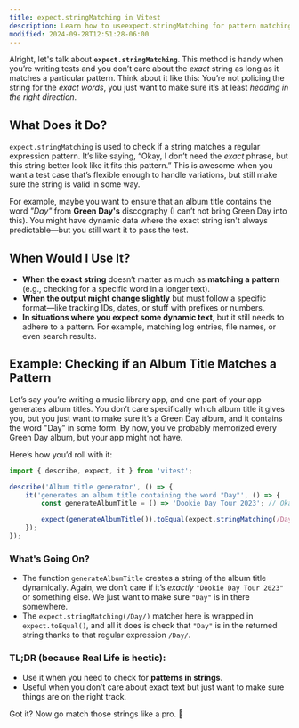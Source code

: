```yaml
---
title: expect.stringMatching in Vitest
description: Learn how to useexpect.stringMatching for pattern matching in tests.
modified: 2024-09-28T12:51:28-06:00
---
```


Alright, let's talk about **`expect.stringMatching`**. This method is handy when you’re writing tests and you don’t care about the *exact* string as long as it matches a particular pattern. Think about it like this: You’re not policing the string for the *exact words*, you just want to make sure it’s at least *heading in the right direction*.

## What Does it Do?

`expect.stringMatching` is used to check if a string matches a regular expression pattern. It’s like saying, “Okay, I don’t need the *exact* phrase, but this string better look like it fits this pattern.” This is awesome when you want a test case that’s flexible enough to handle variations, but still make sure the string is valid in some way.

For example, maybe you want to ensure that an album title contains the word *"Day"* from **Green Day's** discography (I can’t not bring Green Day into this). You might have dynamic data where the exact string isn't always predictable—but you still want it to pass the test.

## When Would I Use It?

- **When the exact string** doesn’t matter as much as **matching a pattern** (e.g., checking for a specific word in a longer text).
- **When the output might change slightly** but must follow a specific format—like tracking IDs, dates, or stuff with prefixes or numbers.
- **In situations where you expect some dynamic text**, but it still needs to adhere to a pattern. For example, matching log entries, file names, or even search results.

## Example: Checking if an Album Title Matches a Pattern

Let’s say you’re writing a music library app, and one part of your app generates album titles. You don’t care specifically which album title it gives you, but you just want to make sure it’s a Green Day album, and it contains the word "Day" in some form. By now, you’ve probably memorized every Green Day album, but your app might not have.

Here’s how you’d roll with it:

```js
import { describe, expect, it } from 'vitest';

describe('Album title generator', () => {
	it('generates an album title containing the word "Day"', () => {
		const generateAlbumTitle = () => 'Dookie Day Tour 2023'; // Okay, maybe this doesn't live up to "Dookie"

		expect(generateAlbumTitle()).toEqual(expect.stringMatching(/Day/));
	});
});
```

### What's Going On?

- The function `generateAlbumTitle` creates a string of the album title dynamically. Again, we don’t care if it’s *exactly* `"Dookie Day Tour 2023"` or something else. We just want to make sure `"Day"` is in there somewhere.
- The `expect.stringMatching(/Day/)` matcher here is wrapped in `expect.toEqual()`, and all it does is check that `"Day"` is in the returned string thanks to that regular expression `/Day/`.

### TL;DR (because Real Life is hectic):

- Use it when you need to check for **patterns in strings**.
- Useful when you don’t care about exact text but just want to make sure things are on the right track.

Got it? Now go match those strings like a pro. 👊

```ts
```
